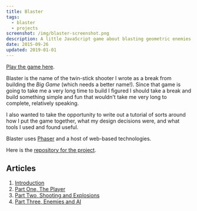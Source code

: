 ```yaml
---
title: Blaster
tags:
  - blaster
  - projects
screenshot: /img/blaster-screenshot.png
description: A little JavaScript game about blasting geometric enemies.
date: 2015-09-26
updated: 2019-01-01
---
```


<script lang="ts">
  import GameScreenshot from '$lib/components/gameScreenshot.svelte';
</script>

<GameScreenshot imageUrl={screenshot} caption="Destroying some Guards in Blaster." alt="A blue
square is shooting upwards at a red square, making it explode in yellow sparks." />

[Play the game here][playblaster].

Blaster is the name of the twin-stick shooter I wrote as a break from building the _Big Game_ (which needs a better name!). Since that game is going to take me a very long time to build I figured I should take a break and build something simple and fun that wouldn't take me very long to complete, relatively speaking.

I also wanted to take the opportunity to write out a tutorial of sorts around how I put the game together, what my design decisions were, and what tools I used and found useful.

Blaster uses [Phaser][] and a host of web-based technologies.

Here is the [repository for the project][repo].

## Articles

1. [Introduction](/games/blaster/intro)
1. [Part One, The Player](/games/blaster/part-one)
1. [Part Two, Shooting and Explosions](/games/blaster/part-two)
1. [Part Three, Enemies and AI](/games/blaster/part-three)



[playblaster]: http://blaster.drhayes.io
[phaser]: https://phaser.io/
[repo]: https://github.com/drhayes/blaster
